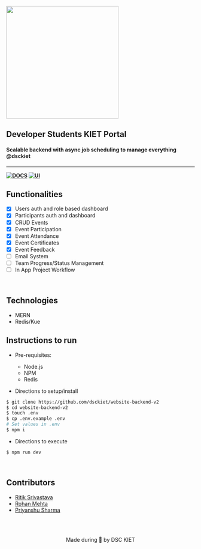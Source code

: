 <p align="left">
	<img width="300" src="https://drive.google.com/uc?export=view&id=1XfLhaaUsef3sD7c46TC_ZoaorKg-uBFM" />
	<h2 align="left"> Developer Students KIET Portal </h2>
	<h4 align="left"> Scalable backend with async job scheduling to manage everything @dsckiet <h4>
</p>

---

[![DOCS](https://img.shields.io/badge/Documentation-see%20docs-green?style=for-the-badge&logo=appveyor)](https://documenter.getpostman.com/view/6749988/SztD46p7?version=latest)
[![UI ](https://img.shields.io/badge/User%20Interface-Link%20to%20UI-orange?style=for-the-badge&logo=appveyor)](https://portal.dsckiet.com)

## Functionalities

-   [x] Users auth and role based dashboard
-   [x] Participants auth and dashboard
-   [x] CRUD Events
-   [x] Event Participation
-   [x] Event Attendance
-   [x] Event Certificates
-   [x] Event Feedback
-   [ ] Email System
-   [ ] Team Progress/Status Management
-   [ ] In App Project Workflow

<br>

## Technologies

-   MERN
-   Redis/Kue

## Instructions to run

-   Pre-requisites:

    -   Node.js
    -   NPM
    -   Redis

-   Directions to setup/install

```bash
$ git clone https://github.com/dsckiet/website-backend-v2
$ cd website-backend-v2
$ touch .env
$ cp .env.example .env
# Set values in .env
$ npm i
```

-   Directions to execute

```bash
$ npm run dev
```

<br>

## Contributors

-   [Ritik Srivastava](https://ritiksr25.tech)
-   [Rohan Mehta](https://rhnmht30.dev)
-   [Priyanshu Sharma](https://priyanshusharma.com)

<br>
<br>

<p align="center">
	Made during 🌙 by DSC KIET
</p>
